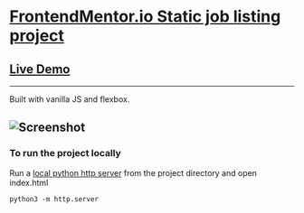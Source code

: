 # [FrontendMentor.io Static job listing project](https://www.frontendmentor.io/challenges/job-listings-with-filtering-ivstIPCt)

## [Live Demo](https://ashish2199.github.io/frontend-mentor-static-job-listing/)

---

Built with vanilla JS and flexbox.

## ![Screenshot](https://i.imgur.com/IhjLjPv.png)

### To run the project locally

Run a [local python http server](https://developer.mozilla.org/en-US/docs/Learn/Common_questions/set_up_a_local_testing_server) from the project directory and open index.html

`python3 -m http.server`
